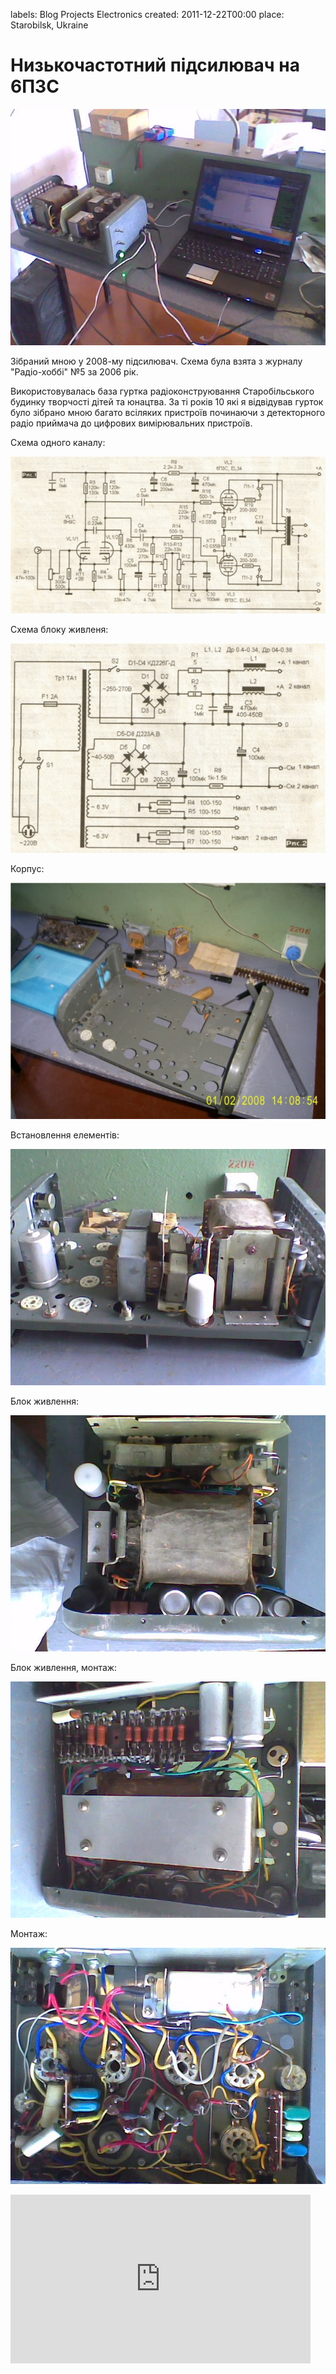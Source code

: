 labels: Blog
        Projects
        Electronics
created: 2011-12-22T00:00
place: Starobilsk, Ukraine

# Низькочастотний підсилювач на 6П3С

![The amplifier](amp1.jpg)

Зібраний мною у 2008-му підсилювач. Схема була взята з журналу "Радіо-хоббі" №5 за 2006 рік.

Використовувалась база гуртка радіоконструювання Старобільського будинку творчості дітей та юнацтва. За ті років 10 які я відвідував гурток було зібрано мною багато всіляких пристроїв починаючи з детекторного радіо приймача до цифрових вимірювальних пристроїв.

Схема одного каналу:

![The amplifier, schema](amp2.jpg)

Схема блоку живленя:

![The amplifier, power block](amp3.jpg)

Корпус:

![The amplifier, beginning](amp4.jpg)

Встановлення елементів:

![The amplifier, assembling](amp5.jpg)

Блок живлення:

![The amplifier, assembling](amp6.jpg)

Блок живлення, монтаж:

![The amplifier, assembling](amp7.jpg)

Монтаж:

![The amplifier, assembling](amp8.jpg)

<iframe width="480" height="270" src="https://www.youtube.com/embed/cgD34ellU1I" frameborder="0" allowfullscreen></iframe>
